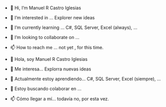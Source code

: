 - 👋 Hi, I’m Manuel R Castro Iglesias
- 👀 I’m interested in ... Explorer new ideas
- 🌱 I’m currently learning ... C#, SQL Server, Excel (always), ...
- 💞️ I’m looking to collaborate on ...
- 📫 How to reach me ...  not yet , for this time.

- 👋 Hola, soy Manuel R Castro Iglesias
- 👀 Me interesa... Explorra nuevas ideas
- 🌱 Actualmente estoy aprendiendo... C#, SQL Server, Excel (siempre), ...
- 💞️ Estoy buscando colaborar en ...
- 📫 Cómo llegar a mí...  todavía no, por esta vez.

<!---
ManuelRCastroIglesias/ManuelRCastroIglesias is a ✨ special ✨ repository because its `README.md` (this file) appears on your GitHub profile.
You can click the Preview link to take a look at your changes.
--->
